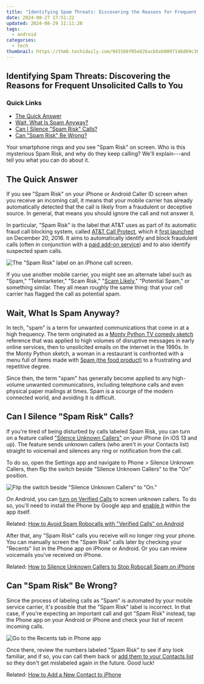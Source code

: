 ```yaml
---
title: "Identifying Spam Threats: Discovering the Reasons for Frequent Unsolicited Calls to You"
date: 2024-08-27 17:51:22
updated: 2024-08-29 11:11:20
tags:
  - android
categories:
  - tech
thumbnail: https://thmb.techidaily.com/943166f05e826acb5eb0097146d69c366fc0ed75a4c0f9eeb903504474e41f95.jpg
---
```


## Identifying Spam Threats: Discovering the Reasons for Frequent Unsolicited Calls to You

### Quick Links

* [The Quick Answer](https://screen-activity-recording.techidaily.com/cutting-edge-techniques-for-game-capture-specialists/)
* [Wait, What Is Spam Anyway?](https://screen-mirror.techidaily.com/how-to-screen-mirroring-samsung-galaxy-a05s-drfone-by-drfone-android/)
* [Can I Silence "Spam Risk" Calls?](https://ios-unlock.techidaily.com/unlock-your-disabled-apple-iphone-13-without-itunes-in-5-ways-by-drfone-ios/)
* [Can "Spam Risk" Be Wrong?](https://instagram-clips.techidaily.com/updated-2024-approved-instagram-videos-how-long-can-they-be/)

 Your smartphone rings and you see "Spam Risk" on screen. Who is this mysterious Spam Risk, and why do they keep calling? We'll explain---and tell you what you can do about it.

##  The Quick Answer

 If you see "Spam Risk" on your iPhone or Android Caller ID screen when you receive an incoming call, it means that your mobile carrier has already automatically detected that the call is likely from a fraudulent or deceptive source. In general, that means you should ignore the call and not answer it.

 In particular, "Spam Risk" is the label that AT&T uses as part of its automatic fraud call blocking system, called [AT&T Call Protect](https://www.anrdoezrs.net/links/3607085/type/dlg/sid/UUhtgUeUpU207693/https://www.att.com/security/security-apps/), which it [first launched](https://about.att.com/story/att%5Fcall%5Fprotect.html) on December 20, 2016\. It aims to automatically identify and block fraudulent calls (often in conjunction with a [paid add-on service](https://www.anrdoezrs.net/links/3607085/type/dlg/sid/UUhtgUeUpU207693/https://www.att.com/security/security-apps/)) and to also identify suspected spam calls.

![The "Spam Risk" label on an iPhone call screen.](https://static1.howtogeekimages.com/wordpress/wp-content/uploads/2021/12/iphone_spam_risk_screen.jpg) 

 If you use another mobile carrier, you might see an alternate label such as "Spam," "Telemarketer," "Scam Risk," "[Scam Likely](https://some-skills.techidaily.com/new-uncovering-inshots-edge-in-the-editing-world/)," "Potential Spam," or something similar. They all mean roughly the same thing: that your cell carrier has flagged the call as potential spam.

##  Wait, What Is Spam Anyway?

 In tech, "spam" is a term for unwanted communications that come in at a high frequency. The term originated as a [Monty Python TV comedy sketch](https://www.anrdoezrs.net/links/3607085/type/dlg/sid/UUhtgUeUpU207693/https://www.youtube.com/watch?v=%5FbW4vEo1F4E) reference that was applied to high volumes of disruptive messages in early online services, then to unsolicited emails on the internet in the 1990s. In the Monty Python sketch, a woman in a restaurant is confronted with a menu full of items made with [Spam (the food product)](https://en.wikipedia.org/wiki/Spam%5F%28food%29) to a frustrating and repetitive degree.

 Since then, the term "spam" has generally become applied to any high-volume unwanted communications, including telephone calls and even physical paper mailings at times. Spam is a scourge of the modern connected world, and avoiding it is difficult.

##  Can I Silence "Spam Risk" Calls?

 If you're tired of being disturbed by calls labeled Spam Risk, you can turn on a feature called ["Silence Unknown Callers"](https://ai-vdieo-software.techidaily.com/2024-approved-top-video-to-audio-converters-for-mobile-devices/) on your iPhone (in iOS 13 and up). The feature sends unknown callers (who aren't in your Contacts list) straight to voicemail and silences any ring or notification from the call.

 To do so, open the Settings app and navigate to Phone > Silence Unknown Callers, then flip the switch beside "Silence Unknown Callers" to the "On" position.

![Flip the switch beside "Silence Unknown Callers" to "On."](https://static1.howtogeekimages.com/wordpress/wp-content/uploads/2021/12/silence_unknown_callers_on.jpg) 

 On Android, you can [turn on Verified Calls](https://smart-video-creator.techidaily.com/unhappy-with-windows-10-photos-check-out-these-8-fantastic-alternatives/) to screen unknown callers. To do so, you'll need to install the Phone by Google app and [enable it](https://smart-video-creator.techidaily.com/unhappy-with-windows-10-photos-check-out-these-8-fantastic-alternatives/) within the app itself.

Related: [How to Avoid Spam Robocalls with "Verified Calls" on Android](https://smart-video-creator.techidaily.com/unhappy-with-windows-10-photos-check-out-these-8-fantastic-alternatives/) 

 After that, any "Spam Risk" calls you receive will no longer ring your phone. You can manually screen the "Spam Risk" calls later by checking your "Recents" list in the Phone app on iPhone or Android. Or you can review voicemails you've received on iPhone.

Related: [How to Silence Unknown Callers to Stop Robocall Spam on iPhone](https://ai-vdieo-software.techidaily.com/2024-approved-top-video-to-audio-converters-for-mobile-devices/) 

##  Can "Spam Risk" Be Wrong?

 Since the process of labeling calls as "Spam" is automated by your mobile service carrier, it's possible that the "Spam Risk" label is incorrect. In that case, if you're expecting an important call and got "Spam Risk" instead, tap the Phone app on your Android or iPhone and check your list of recent incoming calls.

![Go to the Recents tab in Phone app](https://static1.howtogeekimages.com/wordpress/wp-content/uploads/2020/09/Go-to-the-Recents-tab-in-Phone-app.png) 

 Once there, review the numbers labeled "Spam Risk" to see if any look familiar, and if so, you can call them back or [add them to your Contacts list](https://video-ai-editor.techidaily.com/updated-times-running-out-learn-to-add-a-countdown-timer-in-fcpx-now/) so they don't get mislabeled again in the future. Good luck!

Related: [How to Add a New Contact to iPhone](https://video-ai-editor.techidaily.com/updated-times-running-out-learn-to-add-a-countdown-timer-in-fcpx-now/)

<ins class="adsbygoogle"
     style="display:block"
     data-ad-format="autorelaxed"
     data-ad-client="ca-pub-7571918770474297"
     data-ad-slot="1223367746"></ins>



<ins class="adsbygoogle"
     style="display:block"
     data-ad-client="ca-pub-7571918770474297"
     data-ad-slot="8358498916"
     data-ad-format="auto"
     data-full-width-responsive="true"></ins>
